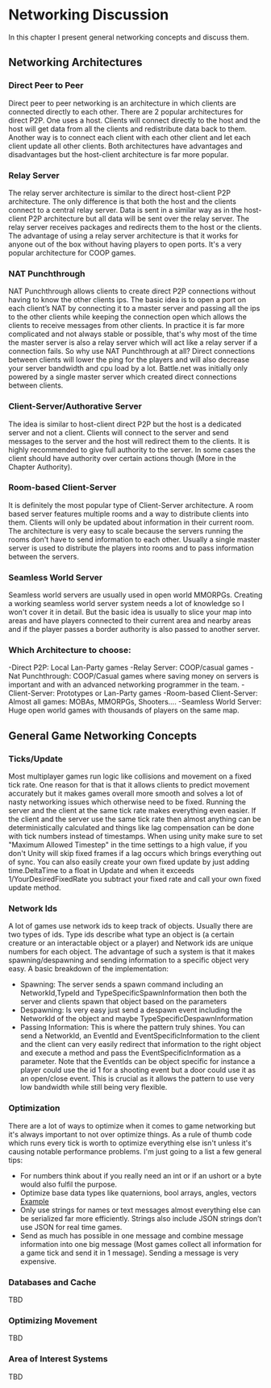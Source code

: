 # Networking Discussion

In this chapter I present general networking concepts and discuss them.

## Networking Architectures

### Direct Peer to Peer
Direct peer to peer networking is an architecture in which clients are connected directly to each other. There are 2 popular architectures for direct P2P.
One uses a host. Clients will connect directly to the host and the host will get data from all the clients and redistribute data back to them. Another way is to connect each client with each other client and let each client update all other clients. Both architectures have advantages and disadvantages but the host-client architecture is far more popular.

### Relay Server
The relay server architecture is similar to the direct host-client P2P architecture. The only difference is that both the host and the clients connect to a central relay server. Data is sent in a similar way as in the host-client
P2P architecture but all data will be sent over the relay server. The relay server receives packages and redirects them to the host or the clients. The advantage of using a relay server architecture is that it works for anyone out of the box without having players to open ports. It's a very popular architecture for COOP games.

### NAT Punchthrough
NAT Punchthrough allows clients to create direct P2P connections without having to know the other clients ips. The basic idea is to open a port on each client’s NAT by connecting it to a master server and passing all the ips to the other clients while keeping the connection open which allows the clients to receive messages from other clients.
In practice it is far more complicated and not always stable or possible, that's why most of the time the master server is also a relay server which will act like a relay server if a connection fails.
So why use NAT Punchthrough at all? Direct connections between clients will lower the ping for the players and will also decrease your server bandwidth and cpu load by a lot. Battle.net was initially only powered by a single master server which created direct connections between clients.

### Client-Server/Authorative Server
The idea is similar to host-client direct P2P but the host is a dedicated server and not a client. Clients will connect to the server and send messages to the server and the host will redirect them to the clients. It is highly recommended to give full authority to the server. In some cases the client should have authority over certain actions though (More in the Chapter Authority).

### Room-based Client-Server
It is definitely the most popular type of Client-Server architecture. A room based server features multiple rooms and a way to distribute clients into them. Clients will only be updated about information in their current room.
The architecture is very easy to scale because the servers running the rooms don't have to send information to each other. Usually a single master server is used to distribute the players into rooms and to pass information between the servers.

### Seamless World Server
Seamless world servers are usually used in open world MMORPGs. Creating a working seamless world server system needs a lot of knowledge so I won't cover it in detail. But the basic idea is usually to slice your map into areas and have players connected to their current area and nearby areas and if the player passes a border authority is also passed to another server.

### Which Architecture to choose:
-Direct P2P: Local Lan-Party games
-Relay Server: COOP/casual games
-Nat Punchthrough: COOP/Casual games where saving money on servers is important and with an advanced networking programmer in the team.
-Client-Server: Prototypes or Lan-Party games
-Room-based Client-Server: Almost all games: MOBAs, MMORPGs, Shooters....
-Seamless World Server: Huge open world games with thousands of players on the same map.

## General Game Networking Concepts

### Ticks/Update
Most multiplayer games run logic like collisions and movement on a fixed tick rate. One reason for that is that it allows clients to predict movement accurately but it makes games overall more smooth and solves a lot
of nasty networking issues which otherwise need to be fixed. Running the server and the client at the same tick rate makes everything even easier. If the client and the server use the same tick rate then almost anything can be deterministically calculated and things like lag compensation can be done with tick numbers instead of timestamps.
When using unity make sure to set "Maximum Allowed Timestep" in the time settings to a high value, if you don't Unity will skip fixed frames if a lag occurs which brings everything out of sync.
You can also easily create your own fixed update by just adding time.DeltaTime to a float in Update and when it exceeds 1/YourDesiredFixedRate you subtract your fixed rate and call your own fixed update method. 

### Network Ids
A lot of games use network ids to keep track of objects. Usually there are two types of ids. Type ids describe what type an object is (a certain creature or an interactable object or a player) and Network ids are unique numbers for each object. The advantage of such a system is that it makes spawning/despawning and sending information to a specific object very easy. A basic breakdown of the implementation:
- Spawning: The server sends a spawn command including an NetworkId,TypeId and TypeSpecificSpawnInformation then both the server and clients spawn that object based on the parameters
- Despawning: Is very easy just send a despawn event including the NetworkId of the object and maybe TypeSpecificDespawnInformation
- Passing Information: This is where the pattern truly shines. You can send a NetworkId, an EventId and EventSpecificInformation to the client and the client can very easily redirect that information to the right object and execute a method and pass the EventSpecificInformation
as a parameter. Note that the EventIds can be object specific for instance a player could use the id 1 for a shooting event but a door could use it as an open/close event. This is crucial as it allows the pattern to use very low bandwidth while still being very flexible.

### Optimization
There are a lot of ways to optimize when it comes to game networking but it's always important to not over optimize things. As a rule of thumb code which runs every tick is worth to optimize everything else isn't unless it's causing notable performance problems. I'm just going to a list a few general tips:
- For numbers think about if you really need an int or if an ushort or a byte would also fulfil the purpose.
- Optimize base data types like quaternions, bool arrays, angles, vectors [Example](https://github.com/LestaAllmaron/DarkriftSerializationExtensions/blob/master/DarkriftSerializationExtensions/DarkriftSerializationExtensions/SerializationExtensions.cs) 
- Only use strings for names or text messages almost everything else can be serialized far more efficiently. Strings also include JSON strings don’t use JSON for real time games.
- Send as much has possible in one message and combine message information into one big message (Most games collect all information for a game tick and send it in 1 message). Sending a message is very expensive.

### Databases and Cache
TBD

### Optimizing Movement
TBD

### Area of Interest Systems
TBD
